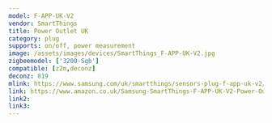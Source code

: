 ```yaml
---
model: F-APP-UK-V2
vendor: SmartThings
title: Power Outlet UK
category: plug
supports: on/off, power measurement
image: /assets/images/devices/SmartThings_F-APP-UK-V2.jpg
zigbeemodel: ['3200-Sgb']
compatible: [z2m,deconz]
deconz: 819
mlink: https://www.samsung.com/uk/smartthings/sensors-plug-f-app-uk-v2/
link: https://www.amazon.co.uk/Samsung-SmartThings-F-APP-UK-V2-Power-Outlet/dp/B01LXXNGGD
link2: 
link3: 
---
```


